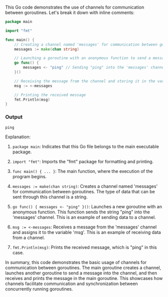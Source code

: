 This Go code demonstrates the use of channels for communication between goroutines. Let's break it down with inline comments:

```go
package main

import "fmt"

func main() {
	// Creating a channel named 'messages' for communication between goroutines
	messages := make(chan string)

	// Launching a goroutine with an anonymous function to send a message into the channel
	go func() {
		messages <- "ping" // Sending "ping" into the 'messages' channel
	}()

	// Receiving the message from the channel and storing it in the variable 'msg'
	msg := <-messages

	// Printing the received message
	fmt.Println(msg)
}
```
### Output
```
ping
```

Explanation:

1. `package main`: Indicates that this Go file belongs to the main executable package.

2. `import "fmt"`: Imports the "fmt" package for formatting and printing.

3. `func main() { ... }`: The main function, where the execution of the program begins.

4. `messages := make(chan string)`: Creates a channel named 'messages' for communication between goroutines. The type of data that can be sent through this channel is a string.

5. `go func() { messages <- "ping" }()`: Launches a new goroutine with an anonymous function. This function sends the string "ping" into the 'messages' channel. This is an example of sending data to a channel.

6. `msg := <-messages`: Receives a message from the 'messages' channel and assigns it to the variable 'msg'. This is an example of receiving data from a channel.

7. `fmt.Println(msg)`: Prints the received message, which is "ping" in this case.

In summary, this code demonstrates the basic usage of channels for communication between goroutines. The main goroutine creates a channel, launches another goroutine to send a message into the channel, and then receives and prints the message in the main goroutine. This showcases how channels facilitate communication and synchronization between concurrently running goroutines.